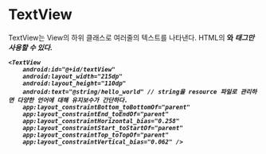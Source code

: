 TextView
===

TextView는 View의 하위 클래스로 여러줄의 텍스트를 나타낸다.
HTML의 <b>와 <i>태그만 사용할 수 있다. 

```
<TextView
    android:id="@+id/textView"
    android:layout_width="215dp"
    android:layout_height="110dp"
    android:text="@string/hello_world" // string을 resource 파일로 관리하면 다양한 언어에 대해 유지보수가 간단하다.
    app:layout_constraintBottom_toBottomOf="parent"
    app:layout_constraintEnd_toEndOf="parent"
    app:layout_constraintHorizontal_bias="0.258"
    app:layout_constraintStart_toStartOf="parent"
    app:layout_constraintTop_toTopOf="parent"
    app:layout_constraintVertical_bias="0.062" />
```

